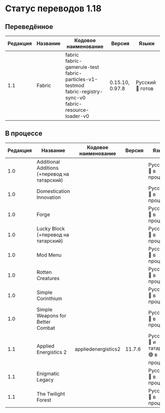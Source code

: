 # Статус переводов 1.18

## Переведённое

| Редакция | Название | Кодовое наименование | Версия | Языки |
| - | - | - | - | - |
| 1.1 | Fabric | fabric<br>fabric-gamerule-test<br>fabric-particles-v1-testmod<br>fabric-registry-sync-v0<br>fabric-resource-loader-v0 | 0.15.10, 0.97.8 | Русский 🔴 готов |

## В процессе

| Редакция | Название | Кодовое наименование | Версия | Языки |
| - | - | - | - | - |
| 1.0 | Additional Additions (+перевод на татарский) |  |  | Русский 🔴 в процессе |
| 1.0 | Domestication Innovation |  |  | Русский 🔴 в процессе |
| 1.0 | Forge |  |  | Русский 🔴 в процессе |
| 1.0 | Lucky Block (+перевод на татарский) |  |  | Русский 🔴 в процессе |
| 1.0 | Mod Menu |  |  | Русский 🔴 в процессе |
| 1.0 | Rotten Creatures |  |  | Русский 🔴 в процессе |
| 1.0 | Simple Corinthium |  |  | Русский 🔴 в процессе |
| 1.0 | Simple Weapons for Better Combat |  |  | Русский 🔴 в процессе |
| 1.1 | Applied Energistics 2 | appliedenergistics2 | 11.7.6 | Русский 🔴 и татарский 🟢 в процессе |
| 1.1 | Enigmatic Legacy |  |  | Русский 🔴 в процессе |
| 1.1 | The Twilight Forest |  |  | Русский 🔴 в процессе |
